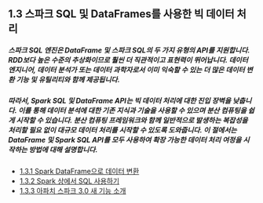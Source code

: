 ## 1.3 스파크 SQL 및 DataFrames를 사용한 빅 데이터 처리

##### 스파크 SQL 엔진은 DataFrame 및 스파크 SQL의 두 가지 유형의 API를 지원합니다. RDD보다 높은 수준의 추상화이므로 훨씬 더 직관적이고 표현력이 뛰어납니다. 데이터 엔지니어, 데이터 분석가 또는 데이터 과학자로서 이미 익숙할 수 있는 더 많은 데이터 변환 기능 및 유틸리티와 함께 제공됩니다.
##### 따라서, Spark SQL 및 DataFrame API는 빅 데이터 처리에 대한 진입 장벽을 낮춥니다. 이를 통해 데이터 분석에 대한 기존 지식과 기술을 사용할 수 있으며 분산 컴퓨팅을 쉽게 시작할 수 있습니다. 분산 컴퓨팅 프레임워크와 함께 일반적으로 발생하는 복잡성을 처리할 필요 없이 대규모 데이터 처리를 시작할 수 있도록 도와줍니다. 이 절에서는 DataFrame 및 Spark SQL API를 모두 사용하여 확장 가능한 데이터 처리 여정을 시작하는 방법에 대해 설명합니다. 

  - [1.3.1 Spark DataFrame으로 데이터 변환](https://github.com/synabreu/Spark/blob/main/Chapter01/Spark_SQL_02.md)
  - [1.3.2 Spark 상에서 SQL 사용하기](https://github.com/synabreu/Spark/blob/main/Chapter01/Spark_SQL_03.md) 
  - [1.3.3 아파치 스파크 3.0 새 기능 소개](https://github.com/synabreu/Spark/blob/main/Chapter01/Spark_SQL_04.md)
